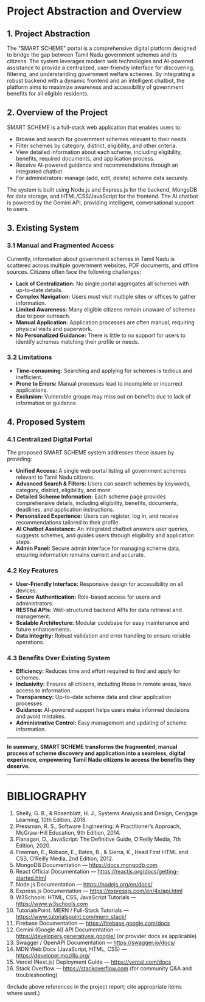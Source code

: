 # Project Abstraction and Overview

## 1. Project Abstraction

The "SMART SCHEME" portal is a comprehensive digital platform designed to bridge the gap between Tamil Nadu government schemes and its citizens. The system leverages modern web technologies and AI-powered assistance to provide a centralized, user-friendly interface for discovering, filtering, and understanding government welfare schemes. By integrating a robust backend with a dynamic frontend and an intelligent chatbot, the platform aims to maximize awareness and accessibility of government benefits for all eligible residents.

## 2. Overview of the Project

SMART SCHEME is a full-stack web application that enables users to:
- Browse and search for government schemes relevant to their needs.
- Filter schemes by category, district, eligibility, and other criteria.
- View detailed information about each scheme, including eligibility, benefits, required documents, and application process.
- Receive AI-powered guidance and recommendations through an integrated chatbot.
- For administrators: manage (add, edit, delete) scheme data securely.

The system is built using Node.js and Express.js for the backend, MongoDB for data storage, and HTML/CSS/JavaScript for the frontend. The AI chatbot is powered by the Gemini API, providing intelligent, conversational support to users.

## 3. Existing System

### 3.1 Manual and Fragmented Access

Currently, information about government schemes in Tamil Nadu is scattered across multiple government websites, PDF documents, and offline sources. Citizens often face the following challenges:
- **Lack of Centralization:** No single portal aggregates all schemes with up-to-date details.
- **Complex Navigation:** Users must visit multiple sites or offices to gather information.
- **Limited Awareness:** Many eligible citizens remain unaware of schemes due to poor outreach.
- **Manual Application:** Application processes are often manual, requiring physical visits and paperwork.
- **No Personalized Guidance:** There is little to no support for users to identify schemes matching their profile or needs.

### 3.2 Limitations

- **Time-consuming:** Searching and applying for schemes is tedious and inefficient.
- **Prone to Errors:** Manual processes lead to incomplete or incorrect applications.
- **Exclusion:** Vulnerable groups may miss out on benefits due to lack of information or guidance.

## 4. Proposed System

### 4.1 Centralized Digital Portal

The proposed SMART SCHEME system addresses these issues by providing:
- **Unified Access:** A single web portal listing all government schemes relevant to Tamil Nadu citizens.
- **Advanced Search & Filters:** Users can search schemes by keywords, category, district, eligibility, and more.
- **Detailed Scheme Information:** Each scheme page provides comprehensive details, including eligibility, benefits, documents, deadlines, and application instructions.
- **Personalized Experience:** Users can register, log in, and receive recommendations tailored to their profile.
- **AI Chatbot Assistance:** An integrated chatbot answers user queries, suggests schemes, and guides users through eligibility and application steps.
- **Admin Panel:** Secure admin interface for managing scheme data, ensuring information remains current and accurate.

### 4.2 Key Features

- **User-Friendly Interface:** Responsive design for accessibility on all devices.
- **Secure Authentication:** Role-based access for users and administrators.
- **RESTful APIs:** Well-structured backend APIs for data retrieval and management.
- **Scalable Architecture:** Modular codebase for easy maintenance and future enhancements.
- **Data Integrity:** Robust validation and error handling to ensure reliable operations.

### 4.3 Benefits Over Existing System

- **Efficiency:** Reduces time and effort required to find and apply for schemes.
- **Inclusivity:** Ensures all citizens, including those in remote areas, have access to information.
- **Transparency:** Up-to-date scheme data and clear application processes.
- **Guidance:** AI-powered support helps users make informed decisions and avoid mistakes.
- **Administrative Control:** Easy management and updating of scheme information.

---

**In summary, SMART SCHEME transforms the fragmented, manual process of scheme discovery and application into a seamless, digital experience, empowering Tamil Nadu citizens to access the benefits they deserve.**

---

# BIBLIOGRAPHY

1. Shelly, G. B., & Rosenblatt, H. J., Systems Analysis and Design, Cengage Learning, 10th Edition, 2018.  
2. Pressman, R. S., Software Engineering: A Practitioner’s Approach, McGraw-Hill Education, 9th Edition, 2014.  
3. Flanagan, D., JavaScript: The Definitive Guide, O’Reilly Media, 7th Edition, 2020.  
4. Freeman, E., Robson, E., Bates, B., & Sierra, K., Head First HTML and CSS, O’Reilly Media, 2nd Edition, 2012.  
5. MongoDB Documentation — https://docs.mongodb.com  
6. React Official Documentation — https://reactjs.org/docs/getting-started.html  
7. Node.js Documentation — https://nodejs.org/en/docs/  
8. Express.js Documentation — https://expressjs.com/en/4x/api.html  
9. W3Schools: HTML, CSS, JavaScript Tutorials — https://www.w3schools.com  
10. TutorialsPoint: MERN / Full-Stack Tutorials — https://www.tutorialspoint.com/mern_stack/  
11. Firebase Documentation — https://firebase.google.com/docs  
12. Gemini (Google AI) API Documentation — https://developers.generativeai.google/ (or provider docs as applicable)  
13. Swagger / OpenAPI Documentation — https://swagger.io/docs/  
14. MDN Web Docs (JavaScript, HTML, CSS) — https://developer.mozilla.org/  
15. Vercel (Next.js) Deployment Guide — https://vercel.com/docs  
16. Stack Overflow — https://stackoverflow.com (for community Q&A and troubleshooting)  

(Include above references in the project report; cite appropriate items where used.)
